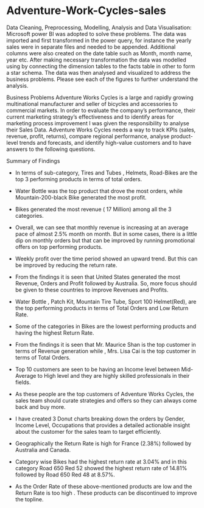 # Adventure-Work-Cycles-sales


Data Cleaning, Preprocessing, Modelling, Analysis and Data Visualisation: Microsoft power BI was adopted to solve these problems.
The data was imported and first transformed in the power query, for instance the yearly sales were in separate files and needed to be appended. 
Additional columns were also created on the date table such as Month, month name, year etc. After making necessary transformation the 
data was modelled using by connecting the dimension tables to the facts table in other to form a star schema. The data was then analysed and 
visualized to address the business problems. Please see each of the figures to further understand the analysis.

Business Problems
Adventure Works Cycles is a large and rapidly growing multinational manufacturer and seller of bicycles and accessories to commercial markets. 
In order to evaluate the company’s performance, their current marketing strategy’s effectiveness and to identify areas for marketing process 
improvement I was given the responsibility to analyse their Sales Data. Adventure Works Cycles needs a way 
to track KPIs (sales, revenue, profit, returns), compare regional performance, analyse product-level trends and forecasts, and identify high-value customers 
and to have answers to the following questions.

Summary of Findings

* In terms of sub-category, Tires and Tubes , Helmets, Road-Bikes are the top 3 performing products in terms of total orders.

* Water Bottle was the top product that drove the most orders, while Mountain-200-black Bike generated the most profit.

* Bikes generated the most revenue ( 17 Million) among all the 3 categories.

* Overall, we can see that monthly revenue is increasing at an average pace of almost 2.5% month on month. But in some cases, there is a little dip on monthly orders but that can be improved by running promotional offers on top performing products.

* Weekly profit over the time period showed an upward trend. But this can be improved by reducing the return rate.

* From the findings it is seen that United States generated the most Revenue, Orders and Profit followed by Australia. So, more focus should be given to these countries to improve Revenues and Profits.

* Water Bottle , Patch Kit, Mountain Tire Tube, Sport 100 Helmet(Red), are the top performing products in terms of Total Orders and Low Return Rate.

* Some of the categories in Bikes are the lowest performing products and having the highest Return Rate.

* From the findings it is seen that Mr. Maurice Shan is the top customer in terms of Revenue generation while , Mrs. Lisa Cai is the top customer in terms of Total Orders.

* Top 10 customers are seen to be having an Income level between Mid-Average to High level and they are highly skilled professionals in their fields.

* As these people are the top customers of Adventure Works Cycles, the sales team should curate strategies and offers so they can always come back and buy more.

* I have created 3 Donut charts breaking down the orders by Gender, Income Level, Occupations that provides a detailed actionable insight about the customer for the sales team to target efficiently.

* Geographically the Return Rate is high for France (2.38%) followed by Australia and Canada.

* Category wise Bikes had the highest return rate at 3.04% and in this category Road 650 Red 52 showed the highest return rate of 14.81% followed by Road 650 Red 48 at 8.57%.

* As the Order Rate of these above-mentioned products are low and the Return Rate is too high . These products can be discontinued to improve the topline.
